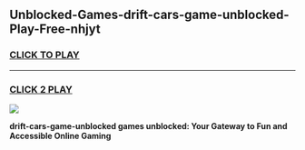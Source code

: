 
## Unblocked-Games-drift-cars-game-unblocked-Play-Free-nhjyt
<h3>
<a href="https://premium76.site?title=drift-cars-game-unblocked&ref=17A">CLICK TO PLAY</a></h3>
<hr>

<h3>
<a href="https://premium76.site?title=drift-cars-game-unblocked&ref=17A">CLICK 2 PLAY</a>
  
</h3>

<a href="https://premium76.site?title=drift-cars-game-unblocked&ref=17A"><img src="https://clearcache.store/games.png"></a>


**drift-cars-game-unblocked games unblocked: Your Gateway to Fun and Accessible Online Gaming**
